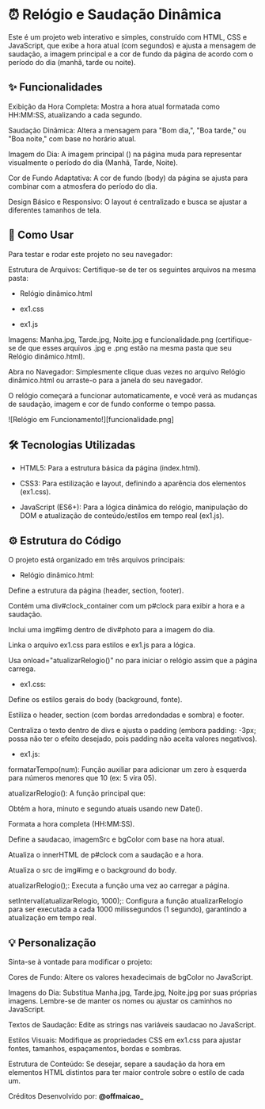 # ⏰ Relógio e Saudação Dinâmica

Este é um projeto web interativo e simples, construído com HTML, CSS e JavaScript, que exibe a hora atual (com segundos) e ajusta a mensagem de saudação, a imagem principal e a cor de fundo da página de acordo com o período do dia (manhã, tarde ou noite).

## **✨ Funcionalidades**
Exibição da Hora Completa: Mostra a hora atual formatada como HH:MM:SS, atualizando a cada segundo.

Saudação Dinâmica: Altera a mensagem para "Bom dia,", "Boa tarde," ou "Boa noite," com base no horário atual.

Imagem do Dia: A imagem principal (<img id="img">) na página muda para representar visualmente o período do dia (Manhã, Tarde, Noite).

Cor de Fundo Adaptativa: A cor de fundo (body) da página se ajusta para combinar com a atmosfera do período do dia.

Design Básico e Responsivo: O layout é centralizado e busca se ajustar a diferentes tamanhos de tela.

## **🚀 Como Usar**
Para testar e rodar este projeto no seu navegador:

Estrutura de Arquivos: Certifique-se de ter os seguintes arquivos na mesma pasta:

* Relógio dinâmico.html

* ex1.css

* ex1.js

Imagens: Manha.jpg, Tarde.jpg, Noite.jpg e funcionalidade.png (certifique-se de que esses arquivos .jpg e .png estão na mesma pasta que seu Relógio dinâmico.html).

Abra no Navegador: Simplesmente clique duas vezes no arquivo Relógio dinâmico.html ou arraste-o para a janela do seu navegador.

O relógio começará a funcionar automaticamente, e você verá as mudanças de saudação, imagem e cor de fundo conforme o tempo passa.

![Relógio em Funcionamento!][funcionalidade.png]

## **🛠️ Tecnologias Utilizadas**
* HTML5: Para a estrutura básica da página (index.html).

* CSS3: Para estilização e layout, definindo a aparência dos elementos (ex1.css).

* JavaScript (ES6+): Para a lógica dinâmica do relógio, manipulação do DOM e atualização de conteúdo/estilos em tempo real (ex1.js).

## **⚙️ Estrutura do Código**
O projeto está organizado em três arquivos principais:

* Relógio dinâmico.html:

Define a estrutura da página (header, section, footer).

Contém uma div#clock_container com um p#clock para exibir a hora e a saudação.

Inclui uma img#img dentro de div#photo para a imagem do dia.

Linka o arquivo ex1.css para estilos e ex1.js para a lógica.

Usa onload="atualizarRelogio()" no <body> para iniciar o relógio assim que a página carrega.

* ex1.css:

Define os estilos gerais do body (background, fonte).

Estiliza o header, section (com bordas arredondadas e sombra) e footer.

Centraliza o texto dentro de divs e ajusta o padding (embora padding: -3px; possa não ter o efeito desejado, pois padding não aceita valores negativos).

* ex1.js:

formatarTempo(num): Função auxiliar para adicionar um zero à esquerda para números menores que 10 (ex: 5 vira 05).

atualizarRelogio(): A função principal que:

Obtém a hora, minuto e segundo atuais usando new Date().

Formata a hora completa (HH:MM:SS).

Define a saudacao, imagemSrc e bgColor com base na hora atual.

Atualiza o innerHTML de p#clock com a saudação e a hora.

Atualiza o src de img#img e o background do body.

atualizarRelogio();: Executa a função uma vez ao carregar a página.

setInterval(atualizarRelogio, 1000);: Configura a função atualizarRelogio para ser executada a cada 1000 milissegundos (1 segundo), garantindo a atualização em tempo real.

## **💡 Personalização**
Sinta-se à vontade para modificar o projeto:

Cores de Fundo: Altere os valores hexadecimais de bgColor no JavaScript.

Imagens do Dia: Substitua Manha.jpg, Tarde.jpg, Noite.jpg por suas próprias imagens. Lembre-se de manter os nomes ou ajustar os caminhos no JavaScript.

Textos de Saudação: Edite as strings nas variáveis saudacao no JavaScript.

Estilos Visuais: Modifique as propriedades CSS em ex1.css para ajustar fontes, tamanhos, espaçamentos, bordas e sombras.

Estrutura de Conteúdo: Se desejar, separe a saudação da hora em elementos HTML distintos para ter maior controle sobre o estilo de cada um.

Créditos
Desenvolvido por: **@offmaicao_**